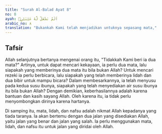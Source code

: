 ```yaml
---
title: "Surah Al-Balad Ayat 8"
no: 8
ayah: اَلَمْ نَجْعَلْ لَّهٗ عَيْنَيْنِۙ
arabic_no: ٨
translation: "Bukankah Kami telah menjadikan untuknya sepasang mata,"
---
```


## Tafsir

Allah selanjutnya bertanya mengenai orang itu, "Tidakkah Kami beri ia dua mata?" Artinya, untuk dapat mencari kekayaan, ia perlu dua mata, lalu siapakah yang memberinya dua mata itu bila bukan Allah? Untuk mencari rezeki ia perlu berbicara, lalu siapakah yang telah memberinya lidah dan dua bibir untuk mampu bicara? Dalam membesarkannya, ia telah menyusu pada kedua susu ibunya, siapakah yang telah menyediakan air susu ibunya itu bila bukan Allah? Dengan demikian, keberhasilannya adalah karena bantuan dan kasih sayang Allah. Oleh karena itu, ia tidak perlu menyombongkan dirinya karena hartanya.

Di samping itu, mata, lidah, dan nafsu adalah nikmat Allah kepadanya yang tiada taranya. Ia akan bertemu dengan dua jalan yang disediakan Allah, yaitu jalan yang benar dan jalan yang salah. Ia perlu menggunakan mata, lidah, dan nafsu itu untuk jalan yang diridai oleh Allah.